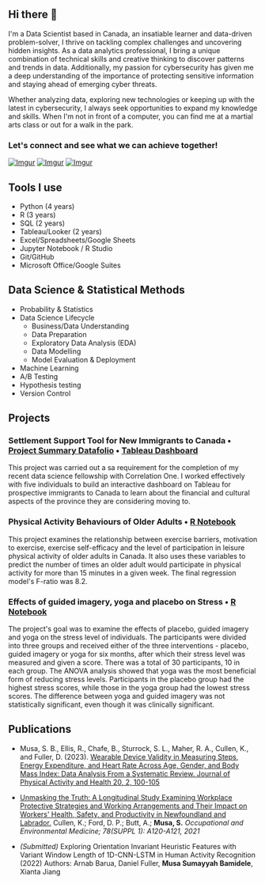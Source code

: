 ## Hi there 👋

I'm a Data Scientist based in Canada, an insatiable learner and data-driven problem-solver, I thrive on tackling complex challenges and uncovering hidden insights. As a data analytics professional, I bring a unique combination of technical skills and creative thinking to discover patterns and trends in data. Additionally, my passion for cybersecurity has given me a deep understanding of the importance of protecting sensitive information and staying ahead of emerging cyber threats. 

Whether analyzing data, exploring new technologies or keeping up with the latest in cybersecurity, I always seek opportunities to expand my knowledge and skills. When I'm not in front of a computer, you can find me at a martial arts class or out for a walk in the park.


### Let's connect and see what we can achieve together! 


[![Imgur](https://i.imgur.com/C1CYjLn.png)](https://twitter.com/bint_musa_) [![Imgur](https://i.imgur.com/e4kdLvk.png)](https://www.linkedin.com/in/sumayyahmusa/) [![Imgur](https://i.imgur.com/GUv4w1E.png)](mailto:physiosummy@gmail.com)


## Tools I use
* Python (4 years)
* R (3 years)
* SQL (2 years)
* Tableau/Looker (2 years)
* Excel/Spreadsheets/Google Sheets 
* Jupyter Notebook / R Studio
* Git/GitHub
* Microsoft Office/Google Suites


## Data Science & Statistical Methods 
* Probability & Statistics
* Data Science Lifecycle
    - Business/Data Understanding
    - Data Preparation
    - Exploratory Data Analysis (EDA)
    - Data Modelling
    - Model Evaluation & Deployment 
* Machine Learning
* A/B Testing 
* Hypothesis testing 
* Version Control


## Projects 

### Settlement Support Tool for New Immigrants to Canada • [Project Summary Datafolio](https://c1-connect.com/profile/sumayyah-musa/projects/8907d5cf-5ddf-447d-9852-3dadd6286685) • [Tableau Dashboard](https://public.tableau.com/app/profile/sumayyah.musa/viz/Team6DS4A/Overview)

This project was carried out a sa requirement for the completion of my recent data science fellowship with Correlation One. I worked effectively with five individuals to build an interactive dashboard on Tableau for prospective immigrants to Canada to learn about the financial and cultural aspects of the province they are considering moving to.


### Physical Activity Behaviours of Older Adults • [R Notebook](https://github.com/sumusa/quantitative-research-methods/blob/master/regression.md)

This project examines the relationship between exercise barriers, motivation to exercise, exercise self-efficacy and the level of participation in leisure physical activity of older adults in Canada. It also uses these variables to predict the number of times an older adult would participate in physical activity for more than 15 minutes in a given week. The final regression model's F-ratio was 8.2.


### Effects of guided imagery, yoga and placebo on Stress • [R Notebook](https://github.com/sumusa/quantitative-research-methods/blob/master/anova.md)
The project's goal was to examine the effects of placebo, guided imagery and yoga on the stress level of individuals. The participants were divided into three groups and received either of the three interventions - placebo, guided imagery or yoga for six months, after which their stress level was measured and given a score. There was a total of 30 participants, 10 in each group.
The ANOVA analysis showed that yoga was the most beneficial form of reducing stress levels. Participants in the placebo group had the highest stress scores, while those in the yoga group had the lowest stress scores. The difference between yoga and guided imagery was not statistically significant, even though it was clinically significant.


## Publications

- Musa, S. B., Ellis, R., Chafe, B., Sturrock, S. L., Maher, R. A., Cullen, K., and Fuller, D. (2023). [Wearable Device Validity in Measuring Steps, Energy Expenditure, and Heart Rate Across Age, Gender, and Body Mass Index: Data Analysis From a Systematic Review. Journal of Physical Activity and Health 20, 2, 100-105](https://doi.org/10.1123/jpah.2022-0160)

- [Unmasking the Truth: A Longitudinal Study Examining Workplace Protective Strategies and Working Arrangements and Their Impact on Workers' Health, Safety, and Productivity in Newfoundland and Labrador.](https://pesquisa.bvsalud.org/global-literature-on-novel-coronavirus-2019-ncov/resource/pt/covidwho-1571285) Cullen, K.; Ford, D. P.; Butt, A.; __Musa, S.__ *Occupational and Environmental Medicine; 78(SUPPL 1): A120-A121, 2021*

- _(Submitted)_ Exploring Orientation Invariant Heuristic Features with Variant Window Length of 1D-CNN-LSTM in Human Activity Recognition (2022) Authors: Arnab Barua, Daniel Fuller, __Musa Sumayyah Bamidele__, Xianta Jiang






<!--
**sumusa/sumusa** is a ✨ _special_ ✨ repository because its `README.md` (this file) appears on your GitHub profile.

Here are some ideas to get you started:

- 🔭 I’m currently working on ...
- 🌱 I’m currently learning ...
- 👯 I’m looking to collaborate on ...
- 🤔 I’m looking for help with ...
- 💬 Ask me about ...
- 📫 How to reach me: ...
- 😄 Pronouns: ...
- ⚡ Fun fact: ...
-->

